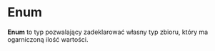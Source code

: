 # Enum

**Enum** to typ pozwalający zadeklarować własny typ zbioru, który ma ogarniczoną ilość wartości.
